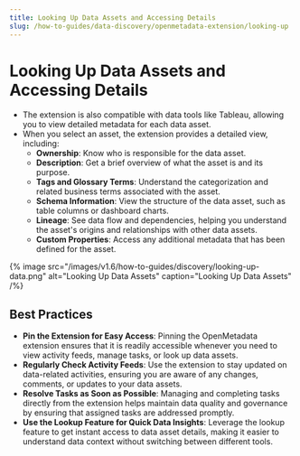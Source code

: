 ```yaml
---
title: Looking Up Data Assets and Accessing Details
slug: /how-to-guides/data-discovery/openmetadata-extension/looking-up
---
```


# Looking Up Data Assets and Accessing Details

- The extension is also compatible with data tools like Tableau, allowing you to view detailed metadata for each data asset.
- When you select an asset, the extension provides a detailed view, including:
  - **Ownership**: Know who is responsible for the data asset.
  - **Description**: Get a brief overview of what the asset is and its purpose.
  - **Tags and Glossary Terms**: Understand the categorization and related business terms associated with the asset.
  - **Schema Information**: View the structure of the data asset, such as table columns or dashboard charts.
  - **Lineage**: See data flow and dependencies, helping you understand the asset's origins and relationships with other data assets.
  - **Custom Properties**: Access any additional metadata that has been defined for the asset.

{% image
src="/images/v1.6/how-to-guides/discovery/looking-up-data.png"
alt="Looking Up Data Assets"
caption="Looking Up Data Assets"
/%}

## Best Practices

- **Pin the Extension for Easy Access**: Pinning the OpenMetadata extension ensures that it is readily accessible whenever you need to view activity feeds, manage tasks, or look up data assets.
- **Regularly Check Activity Feeds**: Use the extension to stay updated on data-related activities, ensuring you are aware of any changes, comments, or updates to your data assets.
- **Resolve Tasks as Soon as Possible**: Managing and completing tasks directly from the extension helps maintain data quality and governance by ensuring that assigned tasks are addressed promptly.
- **Use the Lookup Feature for Quick Data Insights**: Leverage the lookup feature to get instant access to data asset details, making it easier to understand data context without switching between different tools.
